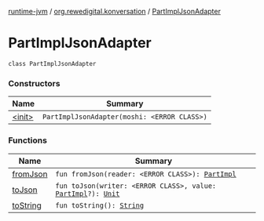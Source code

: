 [runtime-jvm](../../index.md) / [org.rewedigital.konversation](../index.md) / [PartImplJsonAdapter](./index.md)

# PartImplJsonAdapter

`class PartImplJsonAdapter`

### Constructors

| Name | Summary |
|---|---|
| [&lt;init&gt;](-init-.md) | `PartImplJsonAdapter(moshi: <ERROR CLASS>)` |

### Functions

| Name | Summary |
|---|---|
| [fromJson](from-json.md) | `fun fromJson(reader: <ERROR CLASS>): `[`PartImpl`](https://github.com/rewe-digital-incubator/konversation/blob/master/docs/shared/org.rewedigital.konversation/-part-impl/index.md) |
| [toJson](to-json.md) | `fun toJson(writer: <ERROR CLASS>, value: `[`PartImpl`](https://github.com/rewe-digital-incubator/konversation/blob/master/docs/shared/org.rewedigital.konversation/-part-impl/index.md)`?): `[`Unit`](https://kotlinlang.org/api/latest/jvm/stdlib/kotlin/-unit/index.html) |
| [toString](to-string.md) | `fun toString(): `[`String`](https://kotlinlang.org/api/latest/jvm/stdlib/kotlin/-string/index.html) |
